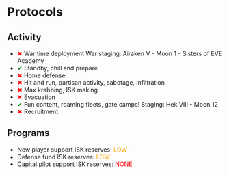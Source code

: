 # Protocols

## Activity
 - <font color="red">✖</font> War time deployment
   War staging: Airaken V - Moon 1 - Sisters of EVE Academy 
 - <font color="green">✔</font> Standby, chill and prepare
 - <font color="red">✖</font> Home defense
 - <font color="red">✖</font> Hit and run, partisan activity, sabotage, infiltration
 - <font color="red">✖</font> Max krabbing, ISK making
 - <font color="red">✖</font> Evacuation
 - <font color="green">✔</font> Fun content, roaming fleets, gate camps!
   Staging: Hek VIII - Moon 12
 - <font color="red">✖</font> Recruitment

## Programs
 - New player support
   ISK reserves: <span style="color:orange;">LOW</span>
 - Defense fund
   ISK reserves: <span style="color:orange;">LOW</span>
 - Capital pilot support
   ISK reserves: <span style="color:red;">NONE</span>